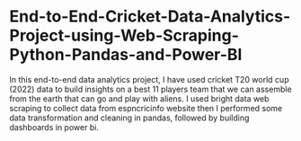 # End-to-End-Cricket-Data-Analytics-Project-using-Web-Scraping-Python-Pandas-and-Power-BI

In this end-to-end data analytics project, I have used cricket T20 world cup (2022) data to build insights on a best 11 players team that we can assemble from the earth that can go and play with aliens. I used bright data web scraping to collect data from espncricinfo website then I performed some data transformation and cleaning in pandas, followed by building dashboards in power bi. 
